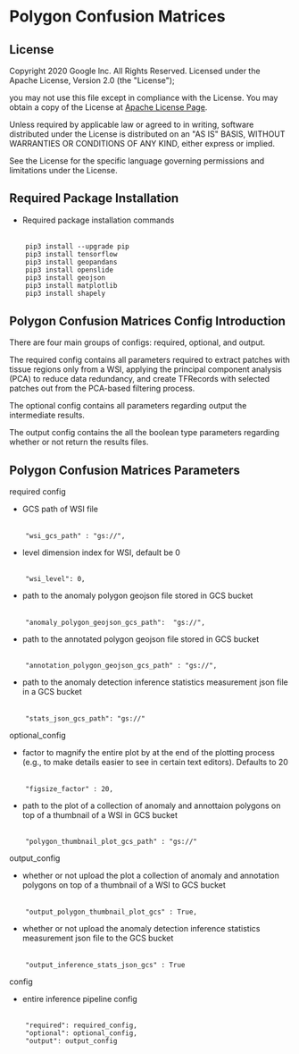 # Polygon Confusion Matrices 

## License

Copyright 2020 Google lnc. All Rights Reserved.
Licensed under the Apache License, Version 2.0 (the "License");

you may not use this file except in compliance with the License.
You may obtain a copy of the License at [Apache License Page](http://www.apache.org/licenses/LICENSE-2.0).

Unless required by applicable law or agreed to in writing, software distributed under the License is distributed on an 
"AS IS" BASIS, WITHOUT WARRANTIES OR CONDITIONS OF ANY KIND, either express or implied.

See the License for the specific language governing permissions and limitations under the License.

## Required Package Installation
- Required package installation commands
######
        pip3 install --upgrade pip
        pip3 install tensorflow
        pip3 install geopandans
        pip3 install openslide
        pip3 install geojson
        pip3 install matplotlib
        pip3 install shapely

## Polygon Confusion Matrices  Config Introduction

There are four main groups of configs: required, optional, and output.

The required config contains all parameters required to extract patches with tissue regions only from a WSI, applying the principal component analysis (PCA) to reduce data redundancy, and create TFRecords with selected patches out from the PCA-based filtering process.

The optional config contains all parameters regarding output the intermediate results.

The output config contains the all the boolean type parameters regarding whether or not return the results files.

## Polygon Confusion Matrices  Parameters

required config
       
- GCS path of WSI file
######
        "wsi_gcs_path" : "gs://",
        
- level dimension index for WSI, default be 0
######
        "wsi_level": 0,
    
- path to the anomaly polygon geojson file stored in GCS bucket
######
        "anomaly_polygon_geojson_gcs_path":  "gs://",

- path to the annotated polygon geojson file stored in GCS bucket
######
        "annotation_polygon_geojson_gcs_path" : "gs://",

- path to the anomaly detection inference statistics measurement json file in a GCS bucket
######
        "stats_json_gcs_path": "gs://"

optional_config 

- factor to magnify the entire plot by at the end of the plotting process (e.g., to make details easier to see in certain text editors). Defaults to 20
######
        "figsize_factor" : 20,

- path to the plot of a collection of anomaly and annottaion polygons on top of a thumbnail of a WSI in GCS bucket
######
        "polygon_thumbnail_plot_gcs_path" : "gs://"

output_config

- whether or not upload the plot a collection of anomaly and annotation polygons on top of a thumbnail of a WSI to GCS bucket
######
        "output_polygon_thumbnail_plot_gcs" : True,

- whether or not upload the anomaly detection inference statistics measurement json file to the GCS bucket
######
        "output_inference_stats_json_gcs" : True

config 
- entire inference pipeline config
######
        "required": required_config,
        "optional": optional_config,
        "output": output_config
